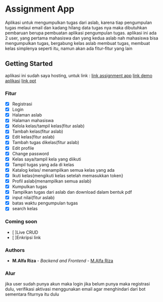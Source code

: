 # Assignment App

Aplikasi untuk mengumpulkan tugas dari aslab, karena tiap pengumpulan tugas melaui email dan kadang hilang data tugas nya
maka dibutuhkan pembaruan berupa pembuatan aplikasi pengumpulan tugas.
aplikasi ini ada 2 user, yang pertama mahasiswa dan yang kedua aslab
nah mahasiswa bisa mengumpulkan tugas, bergabung kelas
aslab membuat tugas, membuat kelas
simplenya seperti itu, namun akan ada fitur-fitur yang lain

## Getting Started

aplikasi ini sudah saya hosting, untuk link :
[link assignment app](https://upnlab.000webhostapp.com/ "Assignment App")
[link demo aplikasi](https://youtu.be/yhdig0rCm4c "Demo Aplikasi")
[link ppt](https://drive.google.com/open?id=1pm-lywSlS2StpLohQmFipAiVQWDO4tJ1 "PPT")


### Fitur

- [x] Registrasi
- [x] Login
- [x] Halaman aslab
- [x] Halaman mahasiswa
- [x] Kelola kelas/tampil kelas(fitur aslab)
- [x] Tambah kelas(fitur aslab)
- [x] Edit kelas(fitur aslab)
- [x] Tambah tugas dikelas(fitur aslab)
- [x] Edit profile
- [x] Change password
- [x] Kelas saya/tampil kela yang diikuti
- [x] Tampil tugas yang ada di kelas
- [x] Katalog kelas/ menampilkan semua kelas yang ada
- [x] Ikuti kelas{mengikuti kelas setelah memasukkan token}
- [x] Profil aslab{menampilkan semua aslab}
- [x] Kumpulkan tugas
- [x] Tampilkan tugas dari aslab dan download dalam bentuk pdf
- [x] input nilai(fitur aslab)
- [x] batas waktu pengumpulan tugas
- [x] search kelas

### Coming soon

- [ ]Live CRUD
- [ ]Enkripsi link

### Authors

* **M.Alfa Riza** - *Backend and Frontend* - [M.Alfa Riza](https://github.com/AlfaRiza "link github")

### Alur

jika user sudah punya akun maka login
jika belum punya maka registrasi dulu, verifikasi aktivasi menggunakan email agar menghindari dari bot
sementara fiturnya itu dulu




